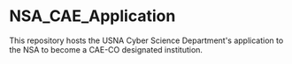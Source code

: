 # NSA_CAE_Application
This repository hosts the USNA Cyber Science Department's application to the NSA to become a CAE-CO designated institution.
